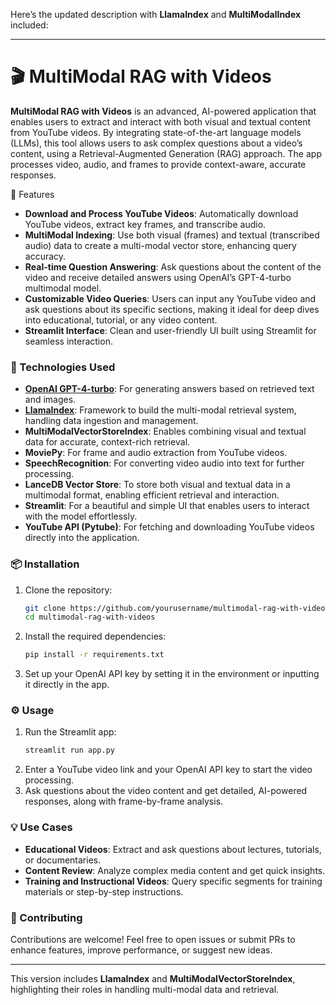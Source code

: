 Here’s the updated description with **LlamaIndex** and **MultiModalIndex** included:

---

# 🎬 MultiModal RAG with Videos

**MultiModal RAG with Videos** is an advanced, AI-powered application that enables users to extract and interact with both visual and textual content from YouTube videos. By integrating state-of-the-art language models (LLMs), this tool allows users to ask complex questions about a video’s content, using a Retrieval-Augmented Generation (RAG) approach. The app processes video, audio, and frames to provide context-aware, accurate responses.

🚀 Features
- **Download and Process YouTube Videos**: Automatically download YouTube videos, extract key frames, and transcribe audio.
- **MultiModal Indexing**: Use both visual (frames) and textual (transcribed audio) data to create a multi-modal vector store, enhancing query accuracy.
- **Real-time Question Answering**: Ask questions about the content of the video and receive detailed answers using OpenAI’s GPT-4-turbo multimodal model.
- **Customizable Video Queries**: Users can input any YouTube video and ask questions about its specific sections, making it ideal for deep dives into educational, tutorial, or any video content.
- **Streamlit Interface**: Clean and user-friendly UI built using Streamlit for seamless interaction.

### 🔧 Technologies Used
- **[OpenAI GPT-4-turbo](https://platform.openai.com/docs/models/gpt-4)**: For generating answers based on retrieved text and images.
- **[LlamaIndex](https://gpt-index.readthedocs.io/en/latest/)**: Framework to build the multi-modal retrieval system, handling data ingestion and management.
- **MultiModalVectorStoreIndex**: Enables combining visual and textual data for accurate, context-rich retrieval.
- **MoviePy**: For frame and audio extraction from YouTube videos.
- **SpeechRecognition**: For converting video audio into text for further processing.
- **LanceDB Vector Store**: To store both visual and textual data in a multimodal format, enabling efficient retrieval and interaction.
- **Streamlit**: For a beautiful and simple UI that enables users to interact with the model effortlessly.
- **YouTube API (Pytube)**: For fetching and downloading YouTube videos directly into the application.

### 📦 Installation
1. Clone the repository:
   ```bash
   git clone https://github.com/yourusername/multimodal-rag-with-videos.git
   cd multimodal-rag-with-videos
   ```
2. Install the required dependencies:
   ```bash
   pip install -r requirements.txt
   ```
3. Set up your OpenAI API key by setting it in the environment or inputting it directly in the app.

### ⚙️ Usage
1. Run the Streamlit app:
   ```bash
   streamlit run app.py
   ```
2. Enter a YouTube video link and your OpenAI API key to start the video processing.
3. Ask questions about the video content and get detailed, AI-powered responses, along with frame-by-frame analysis.

### 💡 Use Cases
- **Educational Videos**: Extract and ask questions about lectures, tutorials, or documentaries.
- **Content Review**: Analyze complex media content and get quick insights.
- **Training and Instructional Videos**: Query specific segments for training materials or step-by-step instructions.

### 🤝 Contributing
Contributions are welcome! Feel free to open issues or submit PRs to enhance features, improve performance, or suggest new ideas.

---

This version includes **LlamaIndex** and **MultiModalVectorStoreIndex**, highlighting their roles in handling multi-modal data and retrieval.
